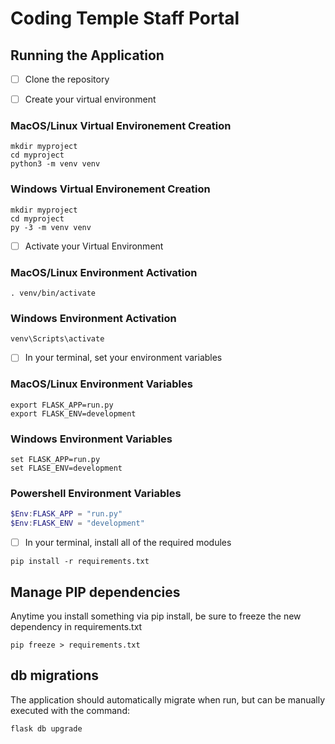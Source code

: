 # Coding Temple Staff Portal

## Running the Application

- [ ] Clone the repository

- [ ] Create your virtual environment

### MacOS/Linux Virtual Environement Creation

```Shell
mkdir myproject
cd myproject
python3 -m venv venv
```

### Windows Virtual Environement Creation

```Shell
mkdir myproject
cd myproject
py -3 -m venv venv
```

- [ ] Activate your Virtual Environment

### MacOS/Linux Environment Activation

```Shell
. venv/bin/activate
```

### Windows Environment Activation

```Shell
venv\Scripts\activate
```

- [ ] In your terminal, set your environment variables

### MacOS/Linux Environment Variables

```Shell
export FLASK_APP=run.py
export FLASK_ENV=development
```

### Windows Environment Variables

```Shell
set FLASK_APP=run.py
set FLASE_ENV=development
```

### Powershell Environment Variables

```PowerShell
$Env:FLASK_APP = "run.py"
$Env:FLASK_ENV = "development"
```

- [ ]  In your terminal, install all of the required modules

```Shell
pip install -r requirements.txt
```

## Manage PIP dependencies

Anytime you install something via pip install, be sure to freeze the new dependency in requirements.txt

```Shell
pip freeze > requirements.txt
```

## db migrations

The application should automatically migrate when run, but can be manually executed with the command:

```Shell
flask db upgrade
```
